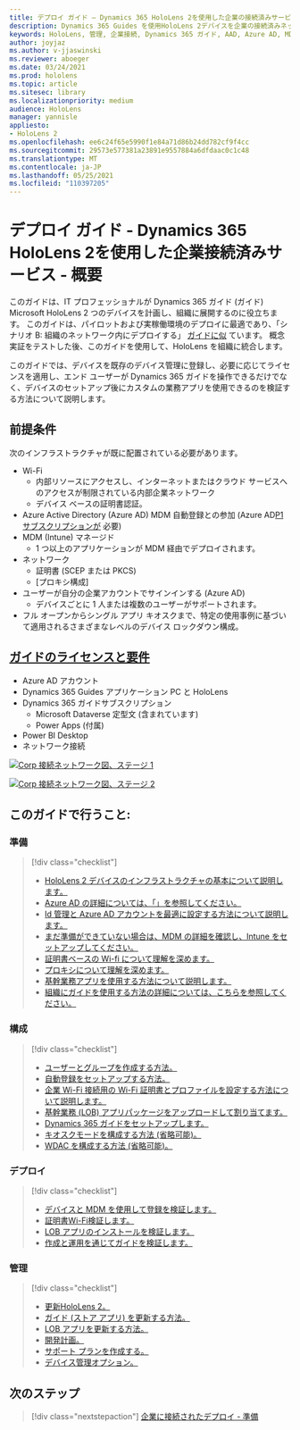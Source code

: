 ```yaml
---
title: デプロイ ガイド – Dynamics 365 HoloLens 2を使用した企業の接続済みサービス - 概要
description: Dynamics 365 Guides を使用HoloLens 2デバイスを企業の接続済みネットワークに登録する方法について学習します。
keywords: HoloLens, 管理, 企業接続, Dynamics 365 ガイド, AAD, Azure AD, MDM, Mobile デバイス管理
author: joyjaz
ms.author: v-jjaswinski
ms.reviewer: aboeger
ms.date: 03/24/2021
ms.prod: hololens
ms.topic: article
ms.sitesec: library
ms.localizationpriority: medium
audience: HoloLens
manager: yannisle
appliesto:
- HoloLens 2
ms.openlocfilehash: ee6c24f65e5990f1e84a71d86b24dd782cf9f4cc
ms.sourcegitcommit: 29573e577381a23891e9557884a6dfdaac0c1c48
ms.translationtype: MT
ms.contentlocale: ja-JP
ms.lasthandoff: 05/25/2021
ms.locfileid: "110397205"
---
```

# <a name="deployment-guide---corporate-connected-hololens-2-with-dynamics-365-guides---overview"></a>デプロイ ガイド - Dynamics 365 HoloLens 2を使用した企業接続済みサービス - 概要

このガイドは、IT プロフェッショナルが Dynamics 365 ガイド (ガイド) Microsoft HoloLens 2 つのデバイスを計画し、組織に展開するのに役立ちます。 このガイドは、パイロットおよび実稼働環境のデプロイに最適であり、「シナリオ B: 組織のネットワーク内にデプロイする」 [ガイドに似](https://docs.microsoft.com/hololens/common-scenarios#scenario-b-deploy-inside-your-organizations-network) ています。 概念実証をテストした後、このガイドを使用して、HoloLens を組織に統合します。

このガイドでは、デバイスを既存のデバイス管理に登録し、必要に応じてライセンスを適用し、エンド ユーザーが Dynamics 365 ガイドを操作できるだけでなく、デバイスのセットアップ後にカスタムの業務アプリを使用できるのを検証する方法について説明します。 

## <a name="prerequisites"></a>前提条件

次のインフラストラクチャが既に配置されている必要があります。
- Wi-Fi
    - 内部リソースにアクセスし、インターネットまたはクラウド サービスへのアクセスが制限されている内部企業ネットワーク
    - デバイス ベースの証明書認証。
- Azure Active Directory (Azure AD) MDM 自動登録との参加 (Azure AD[P1 サブスクリプションが](https://docs.microsoft.com/azure/active-directory/fundamentals/active-directory-whatis) 必要)
- MDM (Intune) マネージド
    - 1 つ以上のアプリケーションが MDM 経由でデプロイされます。
- ネットワーク 
    - 証明書 (SCEP または PKCS)
    - [プロキシ構成]
- ユーザーが自分の企業アカウントでサインインする (Azure AD)
    - デバイスごとに 1 人または複数のユーザーがサポートされます。
- フル オープンからシングル アプリ キオスクまで、特定の使用事例に基づいて適用されるさまざまなレベルのデバイス ロックダウン構成。

## <a name="guides-licensing-and-requirements"></a>[ガイドのライセンスと要件](https://docs.microsoft.com/dynamics365/mixed-reality/guides/requirements#licensing-and-product-requirements)
- Azure AD アカウント
- Dynamics 365 Guides アプリケーション PC と HoloLens
- Dynamics 365 ガイドサブスクリプション
    - Microsoft Dataverse 定型文 (含まれています)
    - Power Apps (付属)
- Power BI Desktop
- ネットワーク接続

[![Corp 接続ネットワーク図、ステージ 1 ](./images/deployment-guides-revised-scenario-b-01-1.png)](./images/deployment-guides-revised-scenario-b-01-1.png#lightbox)

[![Corp 接続ネットワーク図、ステージ 2 ](./images/deployment-guides-revised-scenario-b-02-1.png)](./images/deployment-guides-revised-scenario-b-02-1.png#lightbox)

## <a name="in-this-guide-you-will"></a>このガイドで行うこと:
### <a name="prepare"></a>準備
> [!div class="checklist"]
>- [HoloLens 2 デバイスのインフラストラクチャの基本について説明します。](hololens2-corp-connected-prepare.md#infrastructure-essentials)
>- [Azure AD の詳細については、「」を参照してください。](hololens2-corp-connected-prepare.md#azure-active-directory)
>- [Id 管理と Azure AD アカウントを最適に設定する方法について説明します。](hololens2-corp-connected-prepare.md#identity-management)
>- [まだ準備ができていない場合は、MDM の詳細を確認し、Intune をセットアップしてください。](hololens2-corp-connected-prepare.md#mobile-device-management)
>- [証明書ベースの Wi-fi について理解を深めます。](hololens2-corp-connected-prepare.md#certificates)
>- [プロキシについて理解を深めます。](hololens2-corp-connected-prepare.md#proxy)
>- [基幹業務アプリを使用する方法について説明します。](hololens2-corp-connected-prepare.md#line-of-business-apps)
>- [組織にガイドを使用する方法の詳細については、こちらを参照してください。](hololens2-corp-connected-prepare.md#guides-playbook)
### <a name="configure"></a>構成
> [!div class="checklist"]
>- [ユーザーとグループを作成する方法。](hololens2-corp-connected-configure.md#azure-users-and-groups)
>- [自動登録をセットアップする方法。](hololens2-corp-connected-configure.md#auto-enrollment-on-hololens-2)
>- [企業 Wi-Fi 接続用の Wi-Fi 証明書とプロファイルを設定する方法について説明します。](hololens2-corp-connected-configure.md#corporate-wi-fi-connectivity)
>- [基幹業務 (LOB) アプリパッケージをアップロードして割り当てます。](hololens2-corp-connected-configure.md#app-deployment)
>- [Dynamics 365 ガイドをセットアップします。](hololens2-corp-connected-configure.md#setup-guides-application-licenses-dataverse-and-authoring)
>- [キオスクモードを構成する方法 (省略可能)。](hololens2-corp-connected-configure.md#optional-kiosk-mode)
>- [WDAC を構成する方法 (省略可能)。](hololens2-corp-connected-configure.md#optional-wdac)
### <a name="deploy"></a>デプロイ
> [!div class="checklist"]
>-  [デバイスと MDM を使用して登録を検証します。](hololens2-corp-connected-deploy.md#enrollment-validation)
>-  [証明書Wi-Fi検証します。](hololens2-corp-connected-deploy.md#wi-fi-certificate-validation)
>-  [LOB アプリのインストールを検証します。](hololens2-corp-connected-deploy.md#validate-lob-app-install)
>-  [作成と運用を通じてガイドを検証します。](hololens2-corp-connected-deploy.md#validate-dynamics-365-guides)
### <a name="maintain"></a>管理
> [!div class="checklist"]
>- [更新HoloLens 2。](hololens2-corp-connected-maintain.md#update-hololens)
>- [ガイド (ストア アプリ) を更新する方法。](hololens2-corp-connected-maintain.md#how-to-update-dynamics-365-guides-and-other-store-apps)
>- [LOB アプリを更新する方法。](hololens2-corp-connected-maintain.md#how-to-update-lob-apps) 
>- [開発計画。](hololens2-corp-connected-maintain.md#development-plan) 
>- [サポート プランを作成する。](hololens2-corp-connected-maintain.md#support-plan)
>- [デバイス管理オプション。](hololens2-corp-connected-maintain.md#device-management)

## <a name="next-step"></a>次のステップ 
> [!div class="nextstepaction"]
> [企業に接続されたデプロイ - 準備](hololens2-corp-connected-prepare.md)
